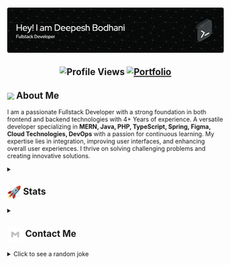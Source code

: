 
![Header](./github-header-image.png)
<h2 align="center">
  <img src="https://komarev.com/ghpvc/?username=deepeshbodhani&color=dc143c&style=for-the-badge" alt="Profile Views" style="height:21px;">
  <a href="https://poly.me/deepesh_bodhani">
    <img src="https://img.shields.io/badge/Portfolio-543DE0?style=for-the-badge&logo=About.me&logoColor=white" alt="Portfolio" style="height:22px;">
  </a>
</h2>

## <img align ='center' src="https://i.giphy.com/media/v1.Y2lkPTc5MGI3NjExdjh2dDM4bDhyYzM5NmppaHJ6dG56Mmh3bTkyanFkdWRvZ3R1cGoycSZlcD12MV9pbnRlcm5hbF9naWZfYnlfaWQmY3Q9ZQ/LOnt6uqjD9OexmQJRB/giphy.gif" width="37" /> About Me

I am a passionate Fullstack Developer with a strong foundation in both frontend and backend technologies with 4+ Years of experience. 
A versatile developer specializing in **MERN, Java, PHP, TypeScript, Spring, Figma, Cloud Technologies, DevOps** with a passion for continuous learning. My expertise lies in integration, improving user interfaces, and enhancing overall user experiences. I thrive on solving challenging problems and creating innovative solutions.

<details>
  <summary><h2> 
    <img align="center" src="https://github.com/deepeshbodhani/deepeshbodhani/blob/main/icons/stats.gif" width="32"/> 
    Stats</h2></summary>
  <div align="center">
    ![](https://github-readme-stats.vercel.app/api?username=deepeshbodhani&theme=tokyonight&hide_border=false&include_all_commits=true&count_private=false)<br/>
    ![](https://github-readme-streak-stats.herokuapp.com/?user=deepeshbodhani&theme=tokyonight&hide_border=false)<br/>
    ![](https://github-readme-stats.vercel.app/api/top-langs/?username=deepeshbodhani&theme=tokyonight&hide_border=false&include_all_commits=true&count_private=false&layout=compact)<br/>
    ![](https://github-readme-activity-graph.vercel.app/graph?username=deepeshbodhani&theme=tokyo-night)
  </div>
</details>

<details>
  <summary><h2> 
    <img align="center" src="https://github.com/deepeshbodhani/deepeshbodhani/blob/main/icons/Contact.gif" width="37"/> 
    Contact Me</h2></summary>
  <p>
    <i>You can reach out to me via</i>
    <a href="mailto:deepeshbodhani@gmail.com">
      Mail 
      <img align="center" src="https://github.com/deepeshbodhani/[deepeshbodhani/blob/main/icons/Gmail.gif" width="100"/>
    </a>
  </p>
</details>
<details>
  <summary>Click to see a random joke</summary>
  <div align="center">

  ![Jokes Card](https://readme-jokes.vercel.app/api?theme=halloween)

  </div>
</details>
